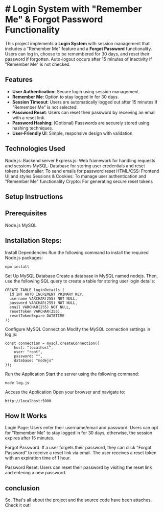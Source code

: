 # # Login System with "Remember Me" & Forgot Password Functionality

This project implements a **Login System** with session management that includes a "Remember Me" feature and a **Forgot Password** functionality. Users can log in, choose to be remembered for 30 days, and reset their password if forgotten. Auto-logout occurs after 15 minutes of inactivity if "Remember Me" is not checked.

## Features
- **User Authentication**: Secure login using session management.
- **Remember Me**: Option to stay logged in for 30 days.
- **Session Timeout**: Users are automatically logged out after 15 minutes if "Remember Me" is not selected.
- **Password Reset**: Users can reset their password by receiving an email with a reset link.
- **Password Hashing**: (Optional) Passwords are securely stored using hashing techniques.
- **User-Friendly UI**: Simple, responsive design with validation.

## Technologies Used

Node.js: Backend server
Express.js: Web framework for handling requests and sessions
MySQL: Database for storing user credentials and reset tokens
Nodemailer: To send emails for password reset
HTML/CSS: Frontend UI and styles
Sessions & Cookies: To manage user authentication and "Remember Me" functionality
Crypto: For generating secure reset tokens

## Setup Instructions
## Prerequisites
Node.js
MySQL

## Installation Steps:
Install Dependencies
Run the following command to install the required Node.js packages:
```
npm install
```
Set Up MySQL Database
Create a database in MySQL named nodejs. Then, use the following SQL query to create a table for storing user login details:
```
CREATE TABLE loginDetails (
  id INT AUTO_INCREMENT PRIMARY KEY,
  username VARCHAR(255) NOT NULL,
  password VARCHAR(255) NOT NULL,
  email VARCHAR(255) NOT NULL,
  resetToken VARCHAR(255),
  resetTokenExpire DATETIME
);
```
Configure MySQL Connection
Modify the MySQL connection settings in log.js:
```
const connection = mysql.createConnection({
    host: "localhost",
    user: "root",
    password: "",
    database: "nodejs"
});
```
Run the Application
Start the server using the following command:
```
node log.js
```
Access the Application
Open your browser and navigate to:
```
http://localhost:5000
```
## How It Works

Login Page:
Users enter their username/email and password.
Users can opt for "Remember Me" to stay logged in for 30 days, otherwise, the session expires after 15 minutes.

Forgot Password:
If a user forgets their password, they can click "Forgot Password" to receive a reset link via email.
The user receives a reset token with an expiration time of 1 hour.

Password Reset:
Users can reset their password by visiting the reset link and entering a new password.

## conclusion
So, That's all about the project and the source code have been attaches. Check it out! 
